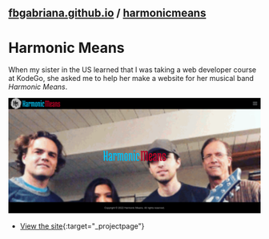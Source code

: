 ## [fbgabriana.github.io](/ "Bamm's KodeGo Repository") / [harmonicmeans](/harmonicmeans/)

# Harmonic Means

When my sister in the US learned that I was taking a web developer course at KodeGo, she asked me to help her make a website for her musical band _Harmonic Means_.

![screenshot](screenshot.png)

* [View the site](home.html){:target="_projectpage"}

